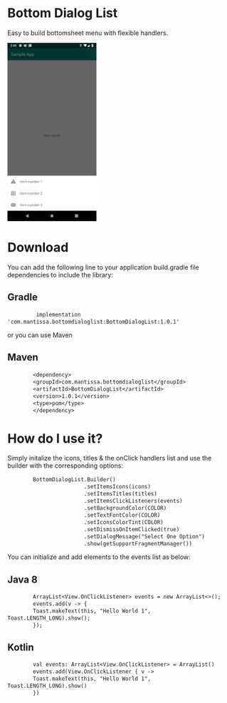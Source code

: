 # Bottom Dialog List

Easy to build bottomsheet menu with flexible handlers.

<img src="https://raw.githubusercontent.com/MurtadhaS/BottomDialogList/master/showcase/image_1.png" width=200/>

# Download
You can add the following line to your application build.gradle file dependencies to include the library:
 
## Gradle 
             implementation 'com.mantissa.bottomdialoglist:BottomDialogList:1.0.1'

or you can use Maven

## Maven

            <dependency>
            <groupId>com.mantissa.bottomdialoglist</groupId>
            <artifactId>BottomDialogList</artifactId>
            <version>1.0.1</version>
            <type>pom</type>
            </dependency>

# How do I use it?

Simply initalize the icons, titles & the onClick handlers list and use the builder with the corresponding options:


            BottomDialogList.Builder()
                            .setItemsIcons(icons)
                            .setItemsTitles(titles)
                            .setItemsClickListeners(events)
                            .setBackgroundColor(COLOR)
                            .setTextFontColor(COLOR)
                            .setIconsColorTint(COLOR)
                            .setDismissOnItemClicked(true)
                            .setDialogMessage("Select One Option")
                            .show(getSupportFragmentManager())
                            
                            
 You can initialize and add elements to the events list as below:
 
 ## Java 8
 
            ArrayList<View.OnClickListener> events = new ArrayList<>();
            events.add(v -> {
            Toast.makeText(this, "Hello World 1", Toast.LENGTH_LONG).show();
            });
 
 ## Kotlin
 
            val events: ArrayList<View.OnClickListener> = ArrayList()
            events.add(View.OnClickListener { v ->
            Toast.makeText(this, "Hello World 1", Toast.LENGTH_LONG).show()
            })
       
